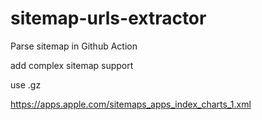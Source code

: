 # sitemap-urls-extractor

Parse sitemap in Github Action


add complex sitemap support

use .gz 

https://apps.apple.com/sitemaps_apps_index_charts_1.xml
